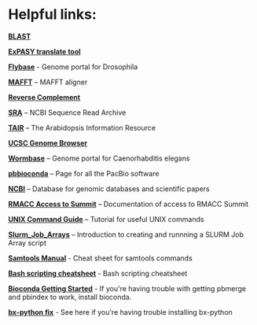 # Helpful links:

**[BLAST](https://blast.ncbi.nlm.nih.gov/)**

**[ExPASY translate tool](https://web.expasy.org/translate/)**

**[Flybase](https://flybase.org/)** - Genome portal for Drosophila

**[MAFFT](https://mafft.cbrc.jp/alignment/software/)** – MAFFT aligner

**[Reverse Complement](https://www.bioinformatics.org/sms/rev_comp.html)**

**[SRA](https://www.ncbi.nlm.nih.gov/sra)** – NCBI Sequence Read Archive

**[TAIR](https://arabidopsis.org/)** – The Arabidopsis Information Resource

**[UCSC Genome Browser](https://genome.ucsc.edu/cgi-bin/hgGateway)**

**[Wormbase](https://wormbase.org)** – Genome portal for Caenorhabditis elegans

**[pbbioconda](https://github.com/PacificBiosciences/pbbioconda)** – Page for all the PacBio software

**[NCBI](https://www.ncbi.nlm.nih.gov/)** – Database for genomic databases and scientific papers

**[RMACC Access to Summit](https://curc.readthedocs.io/en/latest/access/rmacc.html)** – Documentation of access to RMACC Summit


**[UNIX Command Guide](https://www.tutorialspoint.com/unix/unix-useful-commands.htm)** – Tutorial for useful UNIX commands

**[Slurm_Job_Arrays](https://help.rc.ufl.edu/doc/SLURM_Job_Arrays)** – Introduction to creating and runnning a SLURM Job Array script

**[Samtools Manual](http://www.htslib.org/doc/samtools.html)** - Cheat sheet for samtools commands


**[Bash scripting cheatsheet](https://devhints.io/bash)** - Bash scripting cheatsheet

**[Bioconda Getting Started](https://bioconda.github.io/user/install.html)** - If you're having trouble with getting pbmerge and pbindex to work, install bioconda.

**[bx-python fix](https://anaconda.org/bioconda/bx-python)** - See here if you're having trouble installing bx-python




